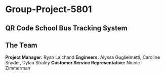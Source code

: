# Group-Project-5801
## QR Code School Bus Tracking System

## The Team
**Project Manager:** Ryan Lalchand
**Engineers:** Alyssa Guglielmetti, Caroline Snyder, Dylan Straley
**Customer Service Representative:** Nicole Zimmerman
